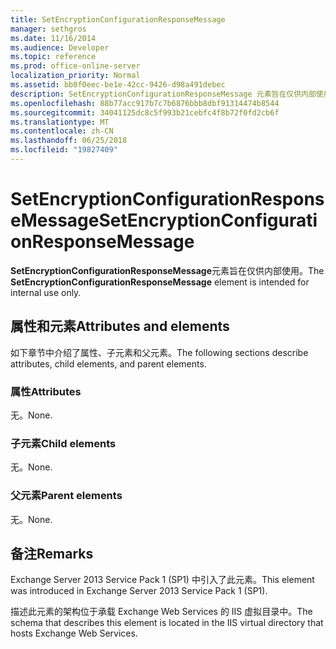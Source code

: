 ```yaml
---
title: SetEncryptionConfigurationResponseMessage
manager: sethgros
ms.date: 11/16/2014
ms.audience: Developer
ms.topic: reference
ms.prod: office-online-server
localization_priority: Normal
ms.assetid: bb0f0eec-be1e-42cc-9426-d98a491debec
description: SetEncryptionConfigurationResponseMessage 元素旨在仅供内部使用。
ms.openlocfilehash: 88b77acc917b7c7b6876bbb8dbf91314474b8544
ms.sourcegitcommit: 34041125dc8c5f993b21cebfc4f8b72f0fd2cb6f
ms.translationtype: MT
ms.contentlocale: zh-CN
ms.lasthandoff: 06/25/2018
ms.locfileid: "19827409"
---
```

# <a name="setencryptionconfigurationresponsemessage"></a><span data-ttu-id="05dea-103">SetEncryptionConfigurationResponseMessage</span><span class="sxs-lookup"><span data-stu-id="05dea-103">SetEncryptionConfigurationResponseMessage</span></span>

<span data-ttu-id="05dea-104">**SetEncryptionConfigurationResponseMessage**元素旨在仅供内部使用。</span><span class="sxs-lookup"><span data-stu-id="05dea-104">The **SetEncryptionConfigurationResponseMessage** element is intended for internal use only.</span></span> 

## <a name="attributes-and-elements"></a><span data-ttu-id="05dea-105">属性和元素</span><span class="sxs-lookup"><span data-stu-id="05dea-105">Attributes and elements</span></span>

<span data-ttu-id="05dea-106">如下章节中介绍了属性、子元素和父元素。</span><span class="sxs-lookup"><span data-stu-id="05dea-106">The following sections describe attributes, child elements, and parent elements.</span></span>
  
### <a name="attributes"></a><span data-ttu-id="05dea-107">属性</span><span class="sxs-lookup"><span data-stu-id="05dea-107">Attributes</span></span>

<span data-ttu-id="05dea-108">无。</span><span class="sxs-lookup"><span data-stu-id="05dea-108">None.</span></span>
  
### <a name="child-elements"></a><span data-ttu-id="05dea-109">子元素</span><span class="sxs-lookup"><span data-stu-id="05dea-109">Child elements</span></span>

<span data-ttu-id="05dea-110">无。</span><span class="sxs-lookup"><span data-stu-id="05dea-110">None.</span></span>
  
### <a name="parent-elements"></a><span data-ttu-id="05dea-111">父元素</span><span class="sxs-lookup"><span data-stu-id="05dea-111">Parent elements</span></span>

<span data-ttu-id="05dea-112">无。</span><span class="sxs-lookup"><span data-stu-id="05dea-112">None.</span></span>
  
## <a name="remarks"></a><span data-ttu-id="05dea-113">备注</span><span class="sxs-lookup"><span data-stu-id="05dea-113">Remarks</span></span>

<span data-ttu-id="05dea-114">Exchange Server 2013 Service Pack 1 (SP1) 中引入了此元素。</span><span class="sxs-lookup"><span data-stu-id="05dea-114">This element was introduced in Exchange Server 2013 Service Pack 1 (SP1).</span></span>
  
<span data-ttu-id="05dea-115">描述此元素的架构位于承载 Exchange Web Services 的 IIS 虚拟目录中。</span><span class="sxs-lookup"><span data-stu-id="05dea-115">The schema that describes this element is located in the IIS virtual directory that hosts Exchange Web Services.</span></span>
  

